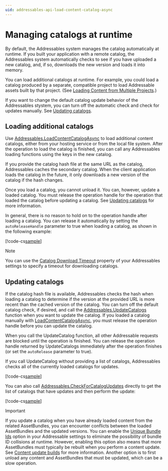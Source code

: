 ```yaml
---
uid: addressables-api-load-content-catalog-async
---
```


# Managing catalogs at runtime

By default, the Addressables system manages the catalog automatically at runtime. If you built your application with a remote catalog, the Addressables system automatically checks to see if you have uploaded a new catalog, and, if so, downloads the new version and loads it into memory. 

You can load additional catalogs at runtime. For example, you could load a catalog produced by a separate, compatible project to load Addressable assets built by that project. (See [Loading Content from Multiple Projects].)

If you want to change the default catalog update behavior of the Addressables stystem, you can turn off the automatic check and check for updates manually. See [Updating catalogs].

## Loading additional catalogs

Use [Addressables.LoadContentCatalogAsync] to load additional content catalogs, either from your hosting service or from the local file system. After the operation to load the catalog is finished, you can call any Addressables loading functions using the keys in the new catalog.

If you provide the catalog hash file at the same URL as the catalog, Addressables caches the secondary catalog. When the client application loads the catalog in the future, it only downloads a new version of the catalog if the hash changes.

Once you load a catalog, you cannot unload it. You can, however, update a loaded catalog. You must release the operation handle for the operation that loaded the catalog before updating a catalog. See [Updating catalogs] for more information.

In general, there is no reason to hold on to the operation handle after loading a catalog. You can release it automatically by setting the `autoReleaseHandle` parameter to true when loading a catalog, as shown in the following example: 

[!code-cs[sample](../Samples/DocSampleCode/MiscellaneousTopics.cs#doc_LoadAdditionalCatalog)]

<!--
```csharp
public IEnumerator Start()
{
    //Load a catalog and automatically release the operation handle.
    AsyncOperationHandle<IResourceLocator> handle = Addressables.LoadContentCatalogAsync("path_to_secondary_catalog", true);
    yield return handle;

    //...
}
```
-->

> [!NOTE]
> You can use the [Catalog Download Timeout] property of your Addressables settings to specify a timeout for downloading catalogs.

## Updating catalogs

If the catalog hash file is available, Addressables checks the hash when loading a catalog to determine if the version at the provided URL is more recent than the cached version of the catalog. You can turn off the default catalog check, if desired, and call the [Addressables.UpdateCatalogs] function when you want to update the catalog. If you loaded a catalog manually with [LoadContentCatalogAsync], you must release the operation handle before you can update the catalog.

When you call the UpdateCatalog function, all other Addressable requests are blocked until the operation is finished. You can release the operation handle returned by UpdateCatalogs immediately after the operation finishes (or set the `autoRelease` parameter to true).

If you call UpdateCatalog without providing a list of catalogs, Addressables checks all of the currently loaded catalogs for updates. 

[!code-cs[sample](../Samples/DocSampleCode/MiscellaneousTopics.cs#doc_UpdateCatalog)]

<!--
```csharp
IEnumerator UpdateCatalogs()
{
    AsyncOperationHandle<List<IResourceLocator>> updateHandle 
        = Addressables.UpdateCatalogs();

    yield return updateHandle;
    Addressables.Release(updateHandle);
}
```
-->

You can also call [Addressables.CheckForCatalogUpdates] directly to get the list of catalogs that have updates and then perform the update:

[!code-cs[sample](../Samples/DocSampleCode/MiscellaneousTopics.cs#doc_CheckCatalog)]

<!--
```csharp
IEnumerator UpdateCatalogs()
{
    List<string> catalogsToUpdate = new List<string>();
    AsyncOperationHandle<List<string>> checkForUpdateHandle = Addressables.CheckForCatalogUpdates();
    checkForUpdateHandle.Completed += op =>
    {
        catalogsToUpdate.AddRange(op.Result);
    };

    yield return checkForUpdateHandle;

    if (catalogsToUpdate.Count > 0)
    {
        AsyncOperationHandle<List<IResourceLocator>> updateHandle = Addressables.UpdateCatalogs(catalogsToUpdate);
        yield return updateHandle;
        Addressables.Release(updateHandle);
    }

    Addressables.Release(checkForUpdateHandle);
}
```
-->

> [!IMPORTANT]
> If you update a catalog when you have already loaded content from the related AssetBundles, you can encounter conflicts between the loaded AssetBundles and the updated versions. You can enable the [Unique Bundle Ids] option in your Addressable settings to eliminate the possibility of bundle ID collisions at runtime. However, enabling this option also means that more AssetBundles must typically be rebuilt when you perform a content update. See [Content update builds] for more information. Another option is to first unload any content and AssetBundles that must be updated, which can be a slow operation.

[Loading Content from Multiple Projects]: xref:addressables-multiple-projects
[Addressables.CheckForCatalogUpdates]: xref:UnityEngine.AddressableAssets.Addressables.CheckForCatalogUpdates*
[Addressables.InitializeAsync]: xref:UnityEngine.AddressableAssets.Addressables.InitializeAsync*
[Addressables.LoadContentCatalogAsync]: xref:UnityEngine.AddressableAssets.Addressables.LoadContentCatalogAsync*
[Addressables.ResourceManager]: xref:UnityEngine.AddressableAssets.Addressables.ResourceManager
[Addressables.UpdateCatalogs]: xref:UnityEngine.AddressableAssets.Addressables.UpdateCatalogs*
[Build Remote Catalog]: xref:addressables-asset-settings#catalog
[Cache]: xref:UnityEngine.Cache
[CacheInitializationSettings]: xref:UnityEditor.AddressableAssets.Settings.CacheInitializationSettings
[Caching]: xref:UnityEngine.Caching
[Catalog Download Timeout]: xref:addressables-asset-settings#downloads
[Content update builds]: xref:addressables-content-update-builds
[Custom certificate handler]: xref:addressables-asset-settings#downloads
[Custom URL transform function]: #id-transform-function
[Customizing initialization]: #customizing-initialization
[Disable Catalog Update on Startup]: xref:addressables-asset-settings#catalog
[Getting the address of an asset at runtime]: #getting-the-address-of-an-asset-at-runtime
[initialization object list]: xref:addressables-asset-settings#initialization-object-list
[initialization object]: xref:addressables-asset-settings#initialization-object-list
[InternalId]: xref:UnityEngine.ResourceManagement.ResourceLocations.IResourceLocation.InternalId
[IObjectInitializationDataProvider]: xref:UnityEngine.ResourceManagement.Util.IObjectInitializationDataProvider
[IResourceLocation]: xref:UnityEngine.ResourceManagement.ResourceLocations.IResourceLocation
[LoadContentCatalogAsync]: xref:UnityEngine.AddressableAssets.Addressables.LoadContentCatalogAsync*
[Loading additional catalogs]: #loading-additional-catalogs
[Loading Assets by Location]: xref:addressables-loading-assets#loading-assets-by-location
[Modifying resource URLs at runtime]: #modifying-resource-urls-at-runtime
[ObjectInitializationData]: xref:UnityEngine.ResourceManagement.Util.ObjectInitializationData
[PrimaryKey]: xref:UnityEngine.ResourceManagement.ResourceLocations.IResourceLocation.PrimaryKey
[Profile variable syntax]: xref:addressables-profiles#profile-variable-syntax
[Profile variables]: xref:addressables-profiles#profile-variable-syntax
[RemoteLoadPath Profile variable]: xref:addressables-profiles
[ResourceLocators]: xref:UnityEngine.AddressableAssets.ResourceLocators
[ResourceManager exception handler]: xref:UnityEngine.ResourceManagement.ResourceManager.ExceptionHandler
[ResourceManager]: xref:UnityEngine.ResourceManagement.ResourceManager
[InternalIdTransformFunc]: xref:UnityEngine.ResourceManagement.ResourceManager.InternalIdTransformFunc
[Unique Bundle Ids]: xref:addressables-content-update-builds#unique-bundle-ids-setting
[Updating catalogs]: #updating-catalogs
